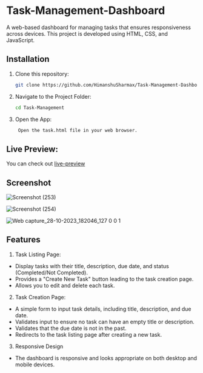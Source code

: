 # Task-Management-Dashboard

A web-based dashboard for managing tasks that ensures responsiveness across devices. This project is developed using HTML, CSS, and JavaScript.

## Installation

1. Clone this repository:

   ```bash
   git clone https://github.com/HimanshuSharmax/Task-Management-Dashboard.git

2. Navigate to the Project Folder:

    ```bash
    cd Task-Management

3. Open the App:

    ```bash
     Open the task.html file in your web browser.

## Live Preview:
You can check out <a href="https://himanshusharmax.github.io/Task-Management-Dashboard/task-list.html
">live-preview</a>

## Screenshot

![Screenshot (253)](https://github.com/HimanshuSharmax/Task-Management-Dashboard/assets/86725419/f4429859-66e1-4d5a-97d2-211ea4a5c691)

![Screenshot (254)](https://github.com/HimanshuSharmax/Task-Management-Dashboard/assets/86725419/253e6cd9-4749-44c1-92ca-5bc9e8aaaaf9)

![Web capture_28-10-2023_182046_127 0 0 1](https://github.com/HimanshuSharmax/Task-Management-Dashboard/assets/86725419/bf2d4092-992b-4c57-be16-6997a1b8dde7)

## Features

1. Task Listing Page:
- Display tasks with their title, description, due date, and status (Completed/Not Completed).
- Provides a "Create New Task" button leading to the task creation page.
- Allows you to edit and delete each task.
  
2. Task Creation Page:
- A simple form to input task details, including title, description, and due date.
- Validates input to ensure no task can have an empty title or description.
- Validates that the due date is not in the past.
- Redirects to the task listing page after creating a new task.

3. Responsive Design
- The dashboard is responsive and looks appropriate on both desktop and mobile devices.







